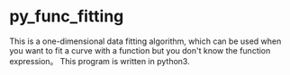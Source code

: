 # py_func_fitting
This is a one-dimensional data fitting algorithm, which can be used when you want to fit a curve with a function but you don't know the function expression。 This program is written in python3.
